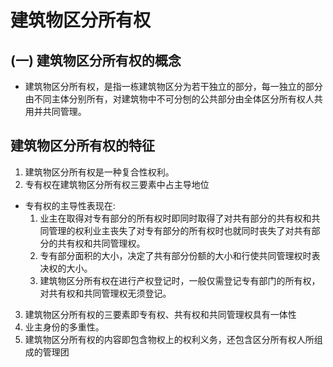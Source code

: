 # 建筑物区分所有权
##  (一) 建筑物区分所有权的概念
- 建筑物区分所有权，是指一栋建筑物区分为若干独立的部分，每一独立的部分由不同主体分别所有，对建筑物中不可分刨的公共部分由全体区分所有权人共用并共同管理。
## 建筑物区分所有权的特征
1. 建筑物区分所有权是一种复合性权利。
2. 专有权在建筑物区分所有权三要素中占主导地位
- 专有权的主导性表现在:
    1. 业主在取得对专有部分的所有权时即同时取得了对共有部分的共有权和共同管理的权利业主丧失了对专有部分的所有权时也就同时丧失了对共有部分的共有权和共同管理权。
    2. 专有部分面积的大小，决定了共有部分份额的大小和行使共同管理权时表决权的大小。
    3. 建筑物区分所有权在进行产权登记时，一般仅需登记专有部门的所有权，对共有权和共同管理权无须登记。
3. 建筑物区分所有权的三要素即专有权、共有权和共同管理权具有一体性
4. 业主身份的多重性。
5. 建筑物区分所有权的内容即包含物权上的权利义务，还包含区分所有权人所组成的管理团